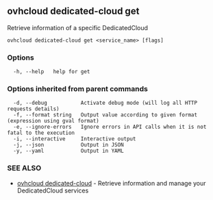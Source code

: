 ## ovhcloud dedicated-cloud get

Retrieve information of a specific DedicatedCloud

```
ovhcloud dedicated-cloud get <service_name> [flags]
```

### Options

```
  -h, --help   help for get
```

### Options inherited from parent commands

```
  -d, --debug           Activate debug mode (will log all HTTP requests details)
  -f, --format string   Output value according to given format (expression using gval format)
  -e, --ignore-errors   Ignore errors in API calls when it is not fatal to the execution
  -i, --interactive     Interactive output
  -j, --json            Output in JSON
  -y, --yaml            Output in YAML
```

### SEE ALSO

* [ovhcloud dedicated-cloud](ovhcloud_dedicated-cloud.md)	 - Retrieve information and manage your DedicatedCloud services

